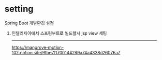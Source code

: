 # setting
Spring Boot 개발환경 설정


1. 인텔리제이에서 스프링부트로 빌드할시 jsp view 세팅    <hr/>
 https://mangrove-motion-102.notion.site/9fbe7f1700144289a74a4338d26076a7
